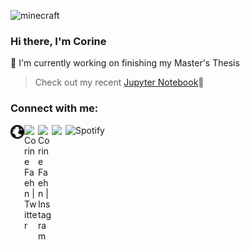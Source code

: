 ![minecraft](https://www.pngitem.com/pimgs/m/87-877092_minecraft-logo-hd-png-download.png)

### Hi there, I'm Corine
  🔭 I'm currently working on finishing my Master's Thesis 
  
   > Check out my recent [Jupyter Notebook](https://github.com/corinef/qPCR-analysis)🍓 
       
  
### Connect with me: 
[<img align="left" alt="corinealexis.wixsite.com/corinef" width="22px" src="https://raw.githubusercontent.com/iconic/open-iconic/master/svg/globe.svg" />][website]
[<img align="left" alt="Corine Faehn | Twitter" width="22px" src="https://cdn.jsdelivr.net/npm/simple-icons@v3/icons/twitter.svg" />][twitter]
[<img align="left" alt="Corine Faehn | Instagram" width="22px" src="https://cdn.jsdelivr.net/npm/simple-icons@v3/icons/instagram.svg" />][instagram]
[<img align="left" width="22px" src="https://cdn.jsdelivr.net/npm/simple-icons@v3/icons/linkedin.svg" />][linkedin]
 
![Spotify](https://novatorem-corinef.vercel.app/api/spotify)




<!--<img align="left" width="400" src="https://user-images.githubusercontent.com/82867617/116566875-650abd80-a907-11eb-8cdb-9c7b0ece2202.png">

<!--
**corinef/corinef** is a ✨ _special_ ✨ repository because its `README.md` (this file) appears on your GitHub profile.

Here are some ideas to get you started:

- 🔭 I’m currently working on ...
- 🌱 I’m currently learning ...
- 👯 I’m looking to collaborate on ...
- 🤔 I’m looking for help with ...
- 💬 Ask me about ...
- 📫 How to reach me: ...
- 😄 Pronouns: ...
- ⚡ Fun fact: ...
-->

</details> 

[website]: https://corinealexis.wixsite.com/corinef
[twitter]: https://twitter.com/corinefaehn?lang=en
[instagram]: https://www.instagram.com/cor.ine.f/
[linkedin]: https://www.linkedin.com/in/corinefaehn/
